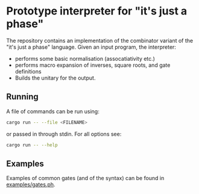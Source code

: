 # Prototype interpreter for "it's just a phase"

The repository contains an implementation of the combinator variant of the "it's just a phase" language.
Given an input program, the interpreter:
- performs some basic normalisation (assocatiativity etc.)
- performs macro expansion of inverses, square roots, and gate definitions
- Builds the unitary for the output.

## Running

A file of commands can be run using:

```bash
cargo run -- --file <FILENAME>
```

or passed in through stdin. For all options see:
```bash
cargo run -- --help
```

## Examples

Examples of common gates (and of the syntax) can be found in [examples/gates.ph](examples/gates.ph).
